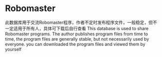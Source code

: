 # Robomaster
  此数据库用于交流Robomaster程序，作者不定时发布程序文件，一般稳定，但不一定适用于所有人，具体可下载后自行查看
  This database is used to share Robomaster programs. The author publishes program files from 
time to time, the program files are generally stable, but not necessarily used by everyone. 
you can  downloaded the program files and viewed them by yourself
